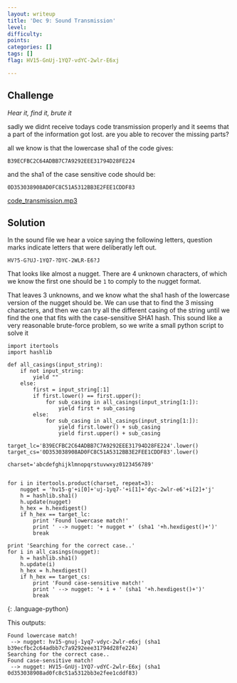 ```yaml
---
layout: writeup
title: 'Dec 9: Sound Transmission'
level:
difficulty:
points:
categories: []
tags: []
flag: HV15-GnUj-1YQ7-vdYC-2wlr-E6xj

---
```


## Challenge

*Hear it, find it, brute it*

sadly we didnt receive todays code transmission properly and it seems
that a part of the information got lost. are you able to recover the
missing parts?

all we know is that the lowercase sha1 of the code gives:

    B39ECFBC2C64ADBB7C7A9292EEE31794D28FE224

and the sha1 of the case sensitive code should be:

    0D353038908AD0FC8C51A5312BB3E2FEE1CDDF83

[code\_transmission.mp3](wirtupfiles/code_transmission_g5Nzjnl_OMQs4RMdA6rU.mp3)

## Solution

In the sound file we hear a voice saying the following letters, question
marks indicate letters that were deliberatly left out.

    HV?5-G?UJ-1YQ7-?DYC-2WLR-E6?J

That looks like almost a nugget. There are 4 unknown characters, of
which we know the first one should be `1` to comply to the nugget
format.

That leaves 3 unknowns, and we know what the sha1 hash of the lowercase
version of the nugget should be. We can use that to find the 3 missing
characters, and then we can try all the different casing of the string
until we find the one that fits with the case-sensitive SHA1 hash. This
sound like a very reasonable brute-force problem, so we write a small
python script to solve it

    import itertools
    import hashlib

    def all_casings(input_string):
        if not input_string:
            yield ""
        else:
            first = input_string[:1]
            if first.lower() == first.upper():
                for sub_casing in all_casings(input_string[1:]):
                    yield first + sub_casing
            else:
                for sub_casing in all_casings(input_string[1:]):
                    yield first.lower() + sub_casing
                    yield first.upper() + sub_casing

    target_lc='B39ECFBC2C64ADBB7C7A9292EEE31794D28FE224'.lower()
    target_cs='0D353038908AD0FC8C51A5312BB3E2FEE1CDDF83'.lower()

    charset='abcdefghijklmnopqrstuvwxyz0123456789'


    for i in itertools.product(charset, repeat=3):
        nugget = 'hv15-g'+i[0]+'uj-1yq7-'+i[1]+'dyc-2wlr-e6'+i[2]+'j'
        h = hashlib.sha1()
        h.update(nugget)
        h_hex = h.hexdigest()
        if h_hex == target_lc:
            print 'Found lowercase match!'
            print ' --> nugget: '+ nugget +' (sha1 '+h.hexdigest()+')'
            break

    print 'Searching for the correct case..'
    for i in all_casings(nugget):
        h = hashlib.sha1()
        h.update(i)
        h_hex = h.hexdigest()
        if h_hex == target_cs:
            print 'Found case-sensitive match!'
            print ' --> nugget: '+ i + ' (sha1 '+h.hexdigest()+')'
            break
{: .language-python}

This outputs:

    Found lowercase match!
     --> nugget: hv15-gnuj-1yq7-vdyc-2wlr-e6xj (sha1 b39ecfbc2c64adbb7c7a9292eee31794d28fe224)
    Searching for the correct case..
    Found case-sensitive match!
     --> nugget: HV15-GnUj-1YQ7-vdYC-2wlr-E6xj (sha1 0d353038908ad0fc8c51a5312bb3e2fee1cddf83)



